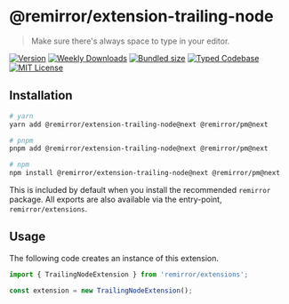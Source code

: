 # @remirror/extension-trailing-node

> Make sure there's always space to type in your editor.

[![Version][version]][npm] [![Weekly Downloads][downloads-badge]][npm] [![Bundled size][size-badge]][size] [![Typed Codebase][typescript]](#) [![MIT License][license]](#)

[version]: https://flat.badgen.net/npm/v/@remirror/extension-trailing-node/next
[npm]: https://npmjs.com/package/@remirror/extension-trailing-node/v/next
[license]: https://flat.badgen.net/badge/license/MIT/purple
[size]: https://bundlephobia.com/result?p=@remirror/extension-trailing-node@next
[size-badge]: https://flat.badgen.net/bundlephobia/minzip/@remirror/extension-trailing-node@next
[typescript]: https://flat.badgen.net/badge/icon/TypeScript?icon=typescript&label
[downloads-badge]: https://badgen.net/npm/dw/@remirror/extension-trailing-node/red?icon=npm

## Installation

```bash
# yarn
yarn add @remirror/extension-trailing-node@next @remirror/pm@next

# pnpm
pnpm add @remirror/extension-trailing-node@next @remirror/pm@next

# npm
npm install @remirror/extension-trailing-node@next @remirror/pm@next
```

This is included by default when you install the recommended `remirror` package. All exports are also available via the entry-point, `remirror/extensions`.

## Usage

The following code creates an instance of this extension.

```ts
import { TrailingNodeExtension } from 'remirror/extensions';

const extension = new TrailingNodeExtension();
```
